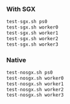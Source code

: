 ### With SGX
```python
test-sgx.sh ps0
test-sgx.sh worker0
test-sgx.sh worker1
test-sgx.sh worker2
test-sgx.sh worker3
```

### Native
```python
test-nosgx.sh ps0
test-nosgx.sh worker0
test-nosgx.sh worker1
test-nosgx.sh worker2
test-nosgx.sh worker3
```

